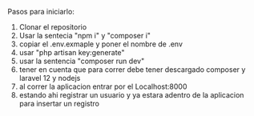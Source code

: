 Pasos para iniciarlo:
1. Clonar el repositorio
2. Usar la sentecia "npm i" y "composer i"
3. copiar el .env.exmaple y poner el nombre de .env
4. usar "php artisan key:generate"
5. usar la sentencia "composer run dev"
6. tener en cuenta que para correr debe tener descargado composer y laravel 12 y nodejs
7. al correr la aplicacion entrar por el Localhost:8000
8. estando ahi registrar un usuario y ya estara adentro de la aplicacion para insertar un registro
